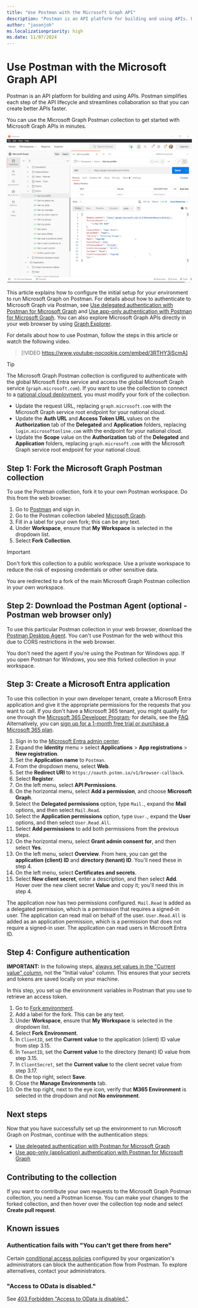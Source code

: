```yaml
---
title: "Use Postman with the Microsoft Graph API"
description: "Postman is an API platform for building and using APIs. Use the Microsoft Graph Postman collection to get started with Microsoft Graph APIs."
author: "jasonjoh"
ms.localizationpriority: high
ms.date: 11/07/2024
---
```


# Use Postman with the Microsoft Graph API

Postman is an API platform for building and using APIs. Postman simplifies each step of the API lifecycle and streamlines collaboration so that you can create better APIs faster.

You can use the Microsoft Graph Postman collection to get started with Microsoft Graph APIs in minutes.

![Image of Postman](images/postman-screenshot.png)

This article explains how to configure the initial setup for your environment to run Microsoft Graph on Postman. For details about how to authenticate to Microsoft Graph via Postman, see [Use delegated authentication with Postman for Microsoft Graph](use-postman-with-delegated-authentication.md) and [Use app-only authentication with Postman for Microsoft Graph](use-postman-with-app-only-authentication.md). You can also explore Microsoft Graph APIs directly in your web browser by using [Graph Explorer](https://developer.microsoft.com/graph/graph-explorer).

For details about how to use Postman, follow the steps in this article or watch the following video.

> [!VIDEO https://www.youtube-nocookie.com/embed/3RTHY3jScmA]

> [!TIP]
> The Microsoft Graph Postman collection is configured to authenticate with the global Microsoft Entra service and access the global Microsoft Graph service (`graph.microsoft.com`). If you want to use the collection to connect to a [national cloud deployment](deployments.md), you must modify your fork of the collection.
>
> - Update the request URL, replacing `graph.microsoft.com` with the Microsoft Graph service root endpoint for your national cloud.
> - Update the **Auth URL** and **Access Token URL** values on the **Authorization** tab of the **Delegated** and **Application** folders, replacing `login.microsoftonline.com` with the endpoint for your national cloud.
> - Update the **Scope** value on the **Authorization** tab of the **Delegated** and **Application** folders, replacing `graph.microsoft.com` with the Microsoft Graph service root endpoint for your national cloud.

## Step 1: Fork the Microsoft Graph Postman collection

To use the Postman collection, fork it to your own Postman workspace. Do this from the web browser.

1. Go to [Postman](https://www.postman.com/) and sign in.
1. Go to the Postman collection labeled [Microsoft Graph](https://www.postman.com/microsoftgraph/workspace/microsoft-graph/collection/455214-085f7047-1bec-4570-9ed0-3a7253be148c/fork).
1. Fill in a label for your own fork; this can be any text.
1. Under **Workspace**, ensure that **My Workspace** is selected in the dropdown list.
1. Select **Fork Collection**.

> [!IMPORTANT]
> Don't fork this collection to a public workspace. Use a private workspace to reduce the risk of exposing credentials or other sensitive data.

You are redirected to a fork of the main Microsoft Graph Postman collection in your own workspace.

## Step 2: Download the Postman Agent (optional - Postman web browser only)

To use this particular Postman collection in your web browser, download the [Postman Desktop Agent](https://www.postman.com/downloads). You can't use Postman for the web without this due to CORS restrictions in the web browser.

You don't need the agent if you're using the Postman for Windows app. If you open Postman for Windows, you see this forked collection in your workspace.

<a name='step-3-create-an-azure-ad-application'></a>

## Step 3: Create a Microsoft Entra application

To use this collection in your own developer tenant, create a Microsoft Entra application and give it the appropriate permissions for the requests that you want to call. If you don't have a Microsoft 365 tenant, you might qualify for one through the [Microsoft 365 Developer Program](https://developer.microsoft.com/microsoft-365/dev-program); for details, see the [FAQ](/office/developer-program/microsoft-365-developer-program-faq#who-qualifies-for-a-microsoft-365-e5-developer-subscription-). Alternatively, you can [sign up for a 1-month free trial or purchase a Microsoft 365 plan](https://www.microsoft.com/en-us/microsoft-365/try).

1. Sign in to the [Microsoft Entra admin center](https://entra.microsoft.com).
1. Expand the **Identity** menu > select **Applications** > **App registrations** > **New registration**.
1. Set the **Application name** to `Postman`.
1. From the dropdown menu, select **Web**.
1. Set the **Redirect URI** to `https://oauth.pstmn.io/v1/browser-callback`.
1. Select **Register**.
1. On the left menu, select **API Permissions**.
1. On the horizontal menu, select **Add a permission**, and choose **Microsoft Graph**.
1. Select the **Delegated permissions** option, type `Mail.`, expand the **Mail** options, and then select `Mail.Read`.
1. Select the **Application permissions** option, type `User.`, expand the **User** options, and then select `User.Read.All`.
1. Select **Add permissions** to add both permissions from the previous steps.
1. On the horizontal menu, select **Grant admin consent for**, and then select **Yes**.
1. On the left menu, select **Overview**. From here, you can get the **application (client) ID** and **directory (tenant) ID**. You'll need these in step 4.
1. On the left menu, select **Certificates and secrets**.
1. Select **New client secret**, enter a description, and then select **Add**. Hover over the new client secret **Value** and copy it; you'll need this in step 4.

The application now has two permissions configured. `Mail.Read` is added as a delegated permission, which is a permission that requires a signed-in user. The application can read mail on behalf of the user. `User.Read.All` is added as an application permission, which is a permission that does not require a signed-in user. The application can read users in Microsoft Entra ID.

## Step 4: Configure authentication

**IMPORTANT:** In the following steps, <u>always set values in the "Current value" column</u>, not the "Initial value" column. This ensures that your secrets and tokens are saved locally on your machine.

In this step, you set up the environment variables in Postman that you use to retrieve an access token.

1. Go to [Fork environment](https://www.postman.com/microsoftgraph/workspace/microsoft-graph/environment/455214-efbc69b2-69bd-402e-9e72-850b3a49bb21/fork).
1. Add a label for the fork. This can be any text.
1. Under **Workspace**, ensure that **My Workspace** is selected in the dropdown list.
1. Select **Fork Environment**.
1. In `ClientID`, set the **Current value** to the application (client) ID value from step 3.15.
1. In `TenantID`, set the **Current value** to the directory (tenant) ID value from step 3.15.
1. In `ClientSecret`, set the **Current value** to the client secret value from step 3.17.
1. On the top right, select **Save**.
1. Close the **Manage Environments** tab.
1. On the top right, next to the eye icon, verify that **M365 Environment** is selected in the dropdown and not **No environment**.

## Next steps

Now that you have successfully set up the environment to run Microsoft Graph on Postman, continue with the authentication steps:

- [Use delegated authentication with Postman for Microsoft Graph](use-postman-with-delegated-authentication.md)
- [Use app-only (application) authentication with Postman for Microsoft Graph](use-postman-with-app-only-authentication.md)

## Contributing to the collection

If you want to contribute your own requests to the Microsoft Graph Postman collection, you need a Postman license. You can make your changes to the forked collection, and then hover over the collection top node and select **Create pull request**.

## Known issues

### Authentication fails with "You can't get there from here"

Certain [conditional access policies](/azure/active-directory/conditional-access/overview) configured by your organization's administrators can block the authentication flow from Postman. To explore alternatives, contact your administrators.

### "Access to OData is disabled."

See [403 Forbidden "Access to OData is disabled."](resolve-auth-errors.md#403-forbidden-access-to-odata-is-disabled).


